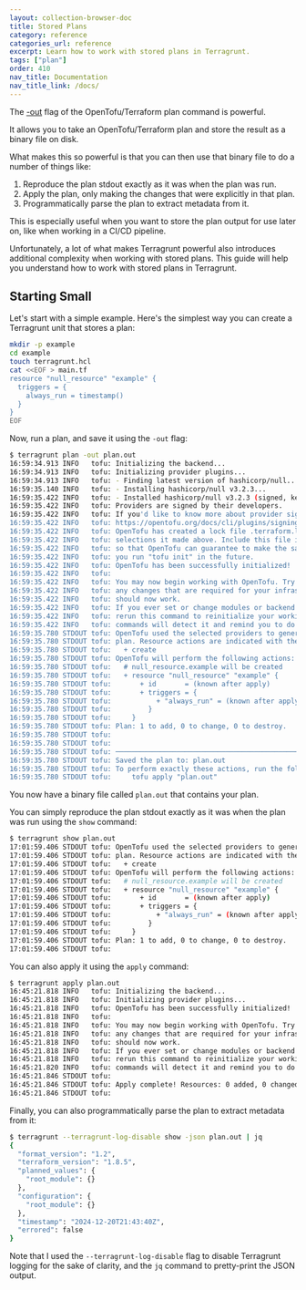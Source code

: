 ```yaml
---
layout: collection-browser-doc
title: Stored Plans
category: reference
categories_url: reference
excerpt: Learn how to work with stored plans in Terragrunt.
tags: ["plan"]
order: 410
nav_title: Documentation
nav_title_link: /docs/
---
```


The [-out](https://opentofu.org/docs/cli/commands/plan/) flag of the OpenTofu/Terraform plan command is powerful.

It allows you to take an OpenTofu/Terraform plan and store the result as a binary file on disk.

What makes this so powerful is that you can then use that binary file to do a number of things like:

1. Reproduce the plan stdout exactly as it was when the plan was run.
2. Apply the plan, only making the changes that were explicitly in that plan.
3. Programmatically parse the plan to extract metadata from it.

This is especially useful when you want to store the plan output for use later on, like when working in a CI/CD pipeline.

Unfortunately, a lot of what makes Terragrunt powerful also introduces additional complexity when working with stored plans. This guide will help you understand how to work with stored plans in Terragrunt.

## Starting Small

Let's start with a simple example. Here's the simplest way you can create a Terragrunt unit that stores a plan:

```bash
mkdir -p example
cd example
touch terragrunt.hcl
cat <<EOF > main.tf
resource "null_resource" "example" {
  triggers = {
    always_run = timestamp()
  }
}
EOF

```

Now, run a plan, and save it using the `-out` flag:

```bash
$ terragrunt plan -out plan.out
16:59:34.913 INFO   tofu: Initializing the backend...
16:59:34.913 INFO   tofu: Initializing provider plugins...
16:59:34.913 INFO   tofu: - Finding latest version of hashicorp/null...
16:59:35.140 INFO   tofu: - Installing hashicorp/null v3.2.3...
16:59:35.422 INFO   tofu: - Installed hashicorp/null v3.2.3 (signed, key ID 0C0AF313E5FD9F80)
16:59:35.422 INFO   tofu: Providers are signed by their developers.
16:59:35.422 INFO   tofu: If you'd like to know more about provider signing, you can read about it here:
16:59:35.422 INFO   tofu: https://opentofu.org/docs/cli/plugins/signing/
16:59:35.422 INFO   tofu: OpenTofu has created a lock file .terraform.lock.hcl to record the provider
16:59:35.422 INFO   tofu: selections it made above. Include this file in your version control repository
16:59:35.422 INFO   tofu: so that OpenTofu can guarantee to make the same selections by default when
16:59:35.422 INFO   tofu: you run "tofu init" in the future.
16:59:35.422 INFO   tofu: OpenTofu has been successfully initialized!
16:59:35.422 INFO   tofu:
16:59:35.422 INFO   tofu: You may now begin working with OpenTofu. Try running "tofu plan" to see
16:59:35.422 INFO   tofu: any changes that are required for your infrastructure. All OpenTofu commands
16:59:35.422 INFO   tofu: should now work.
16:59:35.422 INFO   tofu: If you ever set or change modules or backend configuration for OpenTofu,
16:59:35.422 INFO   tofu: rerun this command to reinitialize your working directory. If you forget, other
16:59:35.422 INFO   tofu: commands will detect it and remind you to do so if necessary.
16:59:35.780 STDOUT tofu: OpenTofu used the selected providers to generate the following execution
16:59:35.780 STDOUT tofu: plan. Resource actions are indicated with the following symbols:
16:59:35.780 STDOUT tofu:   + create
16:59:35.780 STDOUT tofu: OpenTofu will perform the following actions:
16:59:35.780 STDOUT tofu:   # null_resource.example will be created
16:59:35.780 STDOUT tofu:   + resource "null_resource" "example" {
16:59:35.780 STDOUT tofu:       + id       = (known after apply)
16:59:35.780 STDOUT tofu:       + triggers = {
16:59:35.780 STDOUT tofu:           + "always_run" = (known after apply)
16:59:35.780 STDOUT tofu:         }
16:59:35.780 STDOUT tofu:     }
16:59:35.780 STDOUT tofu: Plan: 1 to add, 0 to change, 0 to destroy.
16:59:35.780 STDOUT tofu:
16:59:35.780 STDOUT tofu:
16:59:35.780 STDOUT tofu: ─────────────────────────────────────────────────────────────────────────────
16:59:35.780 STDOUT tofu: Saved the plan to: plan.out
16:59:35.780 STDOUT tofu: To perform exactly these actions, run the following command to apply:
16:59:35.780 STDOUT tofu:     tofu apply "plan.out"
```

You now have a binary file called `plan.out` that contains your plan.

You can simply reproduce the plan stdout exactly as it was when the plan was run using the `show` command:

```bash
$ terragrunt show plan.out
17:01:59.406 STDOUT tofu: OpenTofu used the selected providers to generate the following execution
17:01:59.406 STDOUT tofu: plan. Resource actions are indicated with the following symbols:
17:01:59.406 STDOUT tofu:   + create
17:01:59.406 STDOUT tofu: OpenTofu will perform the following actions:
17:01:59.406 STDOUT tofu:   # null_resource.example will be created
17:01:59.406 STDOUT tofu:   + resource "null_resource" "example" {
17:01:59.406 STDOUT tofu:       + id       = (known after apply)
17:01:59.406 STDOUT tofu:       + triggers = {
17:01:59.406 STDOUT tofu:           + "always_run" = (known after apply)
17:01:59.406 STDOUT tofu:         }
17:01:59.406 STDOUT tofu:     }
17:01:59.406 STDOUT tofu: Plan: 1 to add, 0 to change, 0 to destroy.
17:01:59.406 STDOUT tofu:
```

You can also apply it using the `apply` command:

```bash
$ terragrunt apply plan.out
16:45:21.818 INFO   tofu: Initializing the backend...
16:45:21.818 INFO   tofu: Initializing provider plugins...
16:45:21.818 INFO   tofu: OpenTofu has been successfully initialized!
16:45:21.818 INFO   tofu:
16:45:21.818 INFO   tofu: You may now begin working with OpenTofu. Try running "tofu plan" to see
16:45:21.818 INFO   tofu: any changes that are required for your infrastructure. All OpenTofu commands
16:45:21.818 INFO   tofu: should now work.
16:45:21.818 INFO   tofu: If you ever set or change modules or backend configuration for OpenTofu,
16:45:21.818 INFO   tofu: rerun this command to reinitialize your working directory. If you forget, other
16:45:21.820 INFO   tofu: commands will detect it and remind you to do so if necessary.
16:45:21.846 STDOUT tofu:
16:45:21.846 STDOUT tofu: Apply complete! Resources: 0 added, 0 changed, 0 destroyed.
16:45:21.846 STDOUT tofu:
```

Finally, you can also programmatically parse the plan to extract metadata from it:

```bash
$ terragrunt --terragrunt-log-disable show -json plan.out | jq
{
  "format_version": "1.2",
  "terraform_version": "1.8.5",
  "planned_values": {
    "root_module": {}
  },
  "configuration": {
    "root_module": {}
  },
  "timestamp": "2024-12-20T21:43:40Z",
  "errored": false
}
```

Note that I used the `--terragrunt-log-disable` flag to disable Terragrunt logging for the sake of clarity, and the `jq` command to pretty-print the JSON output.

